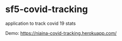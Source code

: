 # sf5-covid-tracking

application to track covid 19 stats

Demo: https://niaina-covid-tracking.herokuapp.com/
